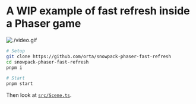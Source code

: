 # A WIP example of fast refresh inside a Phaser game

![./video.gif](./video.gif)

```sh
# Setup
git clone https://github.com/orta/snowpack-phaser-fast-refresh
cd snowpack-phaser-fast-refresh
pnpm i

# Start
pnpm start
```

Then look at [`src/Scene.ts`](./src/Scene.ts).

